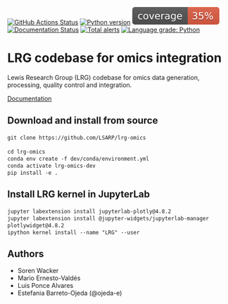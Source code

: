 [![GitHub Actions Status](https://github.com/LSARP/lrg-omics/actions/workflows/python-package.yml/badge.svg?branch=develop)](https://github.com/LSARP/lrg-omics/actions/?query=workflow)
[![Python version](https://img.shields.io/badge/Python-3.8-blue?style=plastic)](https://www.python.org/)
![](images/coverage.svg)
[![Documentation Status](https://readthedocs.org/projects/lrg-omics/badge?/?version=stable)](https://lsarp.github.io/lrg-omics/?badge=stable)
[![Total alerts](https://img.shields.io/lgtm/alerts/g/LewisResearchGroup/lrg-omics.svg?logo=lgtm&logoWidth=18)](https://lgtm.com/projects/g/LewisResearchGroup/lrg-omics/alerts/)
[![Language grade: Python](https://img.shields.io/lgtm/grade/python/g/LewisResearchGroup/lrg-omics.svg?logo=lgtm&logoWidth=18)](https://lgtm.com/projects/g/LewisResearchGroup/lrg-omics/context:python)

# LRG codebase for omics integration 

Lewis Research Group (LRG) codebase for omics data generation, processing, quality control and integration. 


 [Documentation](https://LSARP.github.io/lrg-omics/)



##  Download and install from source

    git clone https://github.com/LSARP/lrg-omics
    
    cd lrg-omics
    conda env create -f dev/conda/environment.yml
    conda activate lrg-omics-dev
    pip install -e .


## Install LRG kernel in JupyterLab

    jupyter labextension install jupyterlab-plotly@4.8.2
    jupyter labextension install @jupyter-widgets/jupyterlab-manager plotlywidget@4.8.2
    ipython kernel install --name "LRG" --user


## Authors

- Soren Wacker
- Mario Ernesto-Valdés
- Luis Ponce Alvares
- Estefania Barreto-Ojeda (@ojeda-e)
